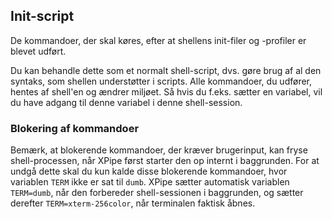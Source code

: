 ## Init-script

De kommandoer, der skal køres, efter at shellens init-filer og -profiler er blevet udført.

Du kan behandle dette som et normalt shell-script, dvs. gøre brug af al den syntaks, som shellen understøtter i scripts. Alle kommandoer, du udfører, hentes af shell'en og ændrer miljøet. Så hvis du f.eks. sætter en variabel, vil du have adgang til denne variabel i denne shell-session.

### Blokering af kommandoer

Bemærk, at blokerende kommandoer, der kræver brugerinput, kan fryse shell-processen, når XPipe først starter den op internt i baggrunden. For at undgå dette skal du kun kalde disse blokerende kommandoer, hvor variablen `TERM` ikke er sat til `dumb`. XPipe sætter automatisk variablen `TERM=dumb`, når den forbereder shell-sessionen i baggrunden, og sætter derefter `TERM=xterm-256color`, når terminalen faktisk åbnes.
